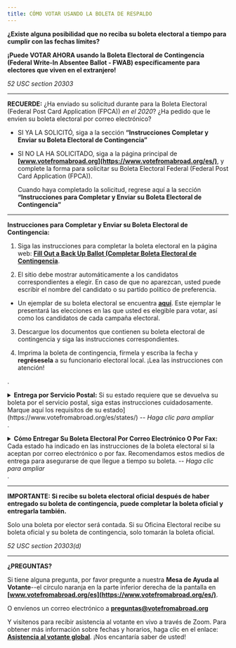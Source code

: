 ```yaml
---
title: CÓMO VOTAR USANDO LA BOLETA DE RESPALDO
---
```

**¿Existe alguna posibilidad que no reciba su boleta electoral a tiempo para cumplir con las fechas límites?**
 
**¡Puede VOTAR AHORA usando la Boleta Electoral de Contingencia (Federal Write-In Absentee Ballot - FWAB) específicamente para electores que viven en el extranjero!**
 
*52 USC section 20303*
______________________
 
**RECUERDE:** ¿Ha enviado su solicitud durante para la Boleta Electoral (Federal Post Card Application (FPCA)) *en el 2020*? ¿Ha pedido que le envíen su boleta electoral por correo electrónico?

- SI YA LA SOLICITÓ, siga a la sección **“Instrucciones Completar y Enviar su Boleta Electoral de Contingencia”**

- SI NO LA HA SOLICITADO, siga a la página principal de **[www.votefromabroad.org](https://www.votefromabroad.org/es/)**, y complete la forma para solicitar su Boleta Electoral Federal (Federal Post Card Application (FPCA)). 

  Cuando haya completado la solicitud, regrese aquí a la sección **“Instrucciones para Completar y Enviar su Boleta Electoral de Contingencia”**

************************
**Instrucciones para Completar y Enviar su Boleta Electoral de Contingencia:**

1. Siga las instrucciones para completar la boleta electoral en la página web: **[Fill Out a Back Up Ballot (Completar Boleta Electoral de Contingencia](https://www.fvap.gov/fwab-privacy-notice)**.

2. El sitio debe mostrar automáticamente a los candidatos correspondientes a elegir. En caso de que no aparezcan, usted puede escribir el nombre del candidato o su partido político de preferencia.

- Un ejemplar de su boleta electoral se encuentra **[aquí](https://ballotpedia.org/Sample_Ballot_Lookup)**. Este ejemplar le presentará las elecciones en las que usted es elegible para votar, así como los candidatos de cada campaña electoral.

3. Descargue los documentos que contienen su boleta electoral de contingencia y siga las instrucciones correspondientes.

4. Imprima la boleta de contingencia, fírmela y escriba la fecha y **regrésesela** a su funcionario electoral local. ¡Lea las instrucciones con atención!

.
<details><summary><strong> Entrega por Servicio Postal:</strong>  Si su estado requiere que se devuelva su boleta por el servicio postal, siga estas instrucciones cuidadosamente. Marque aquí los requisitos de su estado](https://www.votefromabroad.org/es/states/)<em> -- Haga clic para ampliar</em></summary>

**Asegúrese de mandar su boleta electoral con suficiente tiempo, y con el franqueo correcto para correo internacional a EEUU, para que sea entregada antes de las fechas límites del estado que le corresponde.**

Cuando envíe su boleta por correo, generalmente se requieren dos sobres separados: un “Sobre de Boleta” y un “Sobre de Envío”. Esto se hace para mantener su voto en secreto.

- Sobre de Boleta: Contiene su boleta votada 

- Sobre de Envío:  Para enviar su “Sobre de Boleta” y otros documentos requeridos. *Si tiene la forma original para solicitar una boleta electoral, inclúyala también en este sobre.*

Cuando llegue su boleta a la oficina estatal electoral, el funcionario electoral podrá verificar su identidad, pero no podrá ver su voto. Su boleta votada será separada y contada oficialmente.  

Si lo desea, puede seguir las instrucciones para descargar plantillas de sobre para pegarlas en sobres en blanco. O puede escribir o mecanografiar la información en sobres normales.

Puede mandar su boleta electoral de contingencia por el servicio postal, por mensajería, correo del servicio militar de EEUU, o por la valija diplomática de la embajada de EEUU. (Puede descargar una plantilla con franqueo pagado de EEUU, Pero solo funcionará en el correo de EEUU, es decir, correo militar de EEUU o valija diplomática de EEUU.) </details>
 .
<details><summary><strong>Cómo Entregar Su Boleta Electoral Por Correo Electrónico O Por Fax:</strong> Cada estado ha indicado en las instrucciones de la boleta electoral si la aceptan por correo electrónico o por fax. Recomendamos estos medios de entrega para asegurarse de que llegue a tiempo su boleta.<em> -- Haga clic para ampliar</em></summary>


- Si su estado solo permite que las boletas sean entregadas por fax (no por correo electrónico), y no tiene acceso a una máquina de fax, existen varias aplicaciones que pueden convertir documentos electrónicos a éste formato. Escanee o tome foto de su boleta electoral incluyendo cualquier otro documento requerido para convertirlos en formato digital. 

  Busque una “aplicación de fax para Android / iPhone” en las plataformas de aplicaciones como App Store de Apple, Google Play Store, Galaxie Store, etc. 

  Siga las instrucciones para convertir su documento digitalizado en una transmisión de fax.


- También puede usar el servicio de fax a través del Programa Federal de Asistencia para Votar--**[FVAP.gov](https://www.fvap.gov/).**

  Escanee o tome foto de su boleta electoral incluyendo cualquier documento requerido para convertirlos en formato digital. Debe incluir la portada de la transmisión por fax de FVAP: **[www.fvap.gov/eo/overview/materials/forms](https://www.fvap.gov/eo/overview/materials/forms)**

  Envíe todos los documentos digitalizados, incluir la portada de la transmisión, por correo electrónico a **fax@fvap.gov**. FVAP imprimirá los documentos y enviará por fax su boleta y materiales electorales a su Funcionario Electoral correspondiente.

  ¡No espere hasta el último minuto para usar el servicio de fax FVAP! El servicio puede sobrecargarse y FVAP no garantiza que su boleta llegue antes de la fecha limite a su Funcionario Electoral.

.</details>
.
_____________________

**IMPORTANTE: Si recibe su boleta electoral oficial después de haber entregado su boleta de contingencia, puede completar la boleta oficial y entregarla también.** 

Solo una boleta por elector será contada. Si su Oficina Electoral recibe su boleta oficial y su boleta de contingencia, solo tomarán la boleta oficial.

*52 USC section 20303(d)*


_________________
 
**¿PREGUNTAS?** 

Si tiene alguna pregunta, por favor pregunte a nuestra **Mesa de Ayuda al Votante**--el círculo naranja en la parte inferior derecha de la pantalla en **[www.votefromabroad.org/es](https://www.votefromabroad.org/es/)**. 

O envíenos un correo electrónico a **preguntas@votefromabroad.org**

Y visítenos para recibir asistencia al votante en vivo a través de Zoom. Para obtener más información sobre fechas y horarios, haga clic en el enlace: **[Asistencia al votante global](https://qrco.de/bbh0zg)**. ¡Nos encantaría saber de usted!
 

